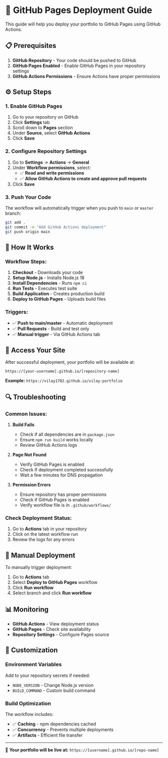 # 🚀 GitHub Pages Deployment Guide

This guide will help you deploy your portfolio to GitHub Pages using GitHub Actions.

## 📋 Prerequisites

1. **GitHub Repository** - Your code should be pushed to GitHub
2. **GitHub Pages Enabled** - Enable GitHub Pages in your repository settings
3. **GitHub Actions Permissions** - Ensure Actions have proper permissions

## ⚙️ Setup Steps

### 1. Enable GitHub Pages

1. Go to your repository on GitHub
2. Click **Settings** tab
3. Scroll down to **Pages** section
4. Under **Source**, select **GitHub Actions**
5. Click **Save**

### 2. Configure Repository Settings

1. Go to **Settings** → **Actions** → **General**
2. Under **Workflow permissions**, select:
   - ✅ **Read and write permissions**
   - ✅ **Allow GitHub Actions to create and approve pull requests**
3. Click **Save**

### 3. Push Your Code

The workflow will automatically trigger when you push to `main` or `master` branch:

```bash
git add .
git commit -m "Add GitHub Actions deployment"
git push origin main
```

## 🔄 How It Works

### Workflow Steps:

1. **Checkout** - Downloads your code
2. **Setup Node.js** - Installs Node.js 18
3. **Install Dependencies** - Runs `npm ci`
4. **Run Tests** - Executes test suite
5. **Build Application** - Creates production build
6. **Deploy to GitHub Pages** - Uploads build files

### Triggers:

- ✅ **Push to main/master** - Automatic deployment
- ✅ **Pull Requests** - Build and test only
- ✅ **Manual trigger** - Via GitHub Actions tab

## 📱 Access Your Site

After successful deployment, your portfolio will be available at:

```
https://[your-username].github.io/[repository-name]
```

**Example:** `https://vilay1702.github.io/vilay-portfolio`

## 🔍 Troubleshooting

### Common Issues:

1. **Build Fails**

   - Check if all dependencies are in `package.json`
   - Ensure `npm run build` works locally
   - Review GitHub Actions logs

2. **Page Not Found**

   - Verify GitHub Pages is enabled
   - Check if deployment completed successfully
   - Wait a few minutes for DNS propagation

3. **Permission Errors**
   - Ensure repository has proper permissions
   - Check if GitHub Pages is enabled
   - Verify workflow file is in `.github/workflows/`

### Check Deployment Status:

1. Go to **Actions** tab in your repository
2. Click on the latest workflow run
3. Review the logs for any errors

## 🎯 Manual Deployment

To manually trigger deployment:

1. Go to **Actions** tab
2. Select **Deploy to GitHub Pages** workflow
3. Click **Run workflow**
4. Select branch and click **Run workflow**

## 📊 Monitoring

- **GitHub Actions** - View deployment status
- **GitHub Pages** - Check site availability
- **Repository Settings** - Configure Pages source

## 🔧 Customization

### Environment Variables

Add to your repository secrets if needed:

- `NODE_VERSION` - Change Node.js version
- `BUILD_COMMAND` - Custom build command

### Build Optimization

The workflow includes:

- ✅ **Caching** - npm dependencies cached
- ✅ **Concurrency** - Prevents multiple deployments
- ✅ **Artifacts** - Efficient file transfer

---

🎉 **Your portfolio will be live at:** `https://[username].github.io/[repo-name]`
